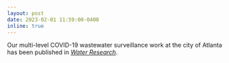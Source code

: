```yaml
---
layout: post
date: 2023-02-01 11:59:00-0400
inline: true
---
```


Our multi-level COVID-19 wastewater surveillance work at the city of Atlanta has been published in <a href="https://www.sciencedirect.com/science/article/pii/S0043135422014610">*Water Research*</a>.
